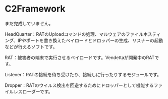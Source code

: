 # C2Framework

まだ完成していません。

HeadQuarter：RATのUploadコマンドの処理、マルウェアのファイルホスティング、IPやポートを書き換えたペイロードとドロッパーの生成、リスナーの起動などが行えるソフトです。

RAT：被害者の端末で実行させるペイロードです。Vendettaが開発中のRATです。

Listener：RATの接続を待ち受けたり、接続しに行ったりするモジュールです。

Dropper：RATのウイルス検出を回避するためにドロッパーとして機能するファイルレスローダーです。
